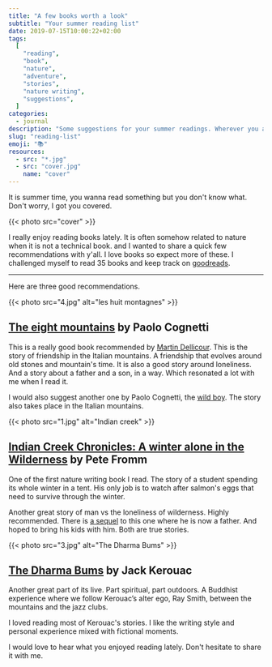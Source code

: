 ```yaml
---
title: "A few books worth a look"
subtitle: "Your summer reading list"
date: 2019-07-15T10:00:22+02:00
tags:
  [
    "reading",
    "book",
    "nature",
    "adventure",
    "stories",
    "nature writing",
    "suggestions",
  ]
categories:
  - journal
description: "Some suggestions for your summer readings. Wherever you are, mountains or beach."
slug: "reading-list"
emoji: "📚"
resources:
  - src: "*.jpg"
  - src: "cover.jpg"
    name: "cover"
---
```


It is summer time, you wanna read something but you don't know what. Don't worry, I got you covered.

{{< photo src="cover" >}}

I really enjoy reading books lately. It is often somehow related to nature when it is not a technical book. and I wanted to share a quick few recommendations with y'all. I love books so expect more of these. I challenged myself to read 35 books and keep track on [goodreads](https://www.goodreads.com/vadrouilles).

<!--more-->

<hr/>

Here are three good recommendations.

{{< photo src="4.jpg" alt="les huit montagnes" >}}

## [The eight mountains](https://amzn.to/32l2uhH) by Paolo Cognetti

This is a really good book recommended by [Martin Dellicour](http://www.martindellicour.be). This is the story of friendship in the Italian mountains. A friendship that evolves around old stones and mountain's time.
It is also a good story around loneliness. And a story about a father and a son, in a way. Which resonated a lot with me when I read it.

I would also suggest another one by Paolo Cognetti, the [wild boy](https://amzn.to/30nu4JA). The story also takes place in the Italian mountains.

{{< photo src="1.jpg" alt="Indian creek" >}}

## [Indian Creek Chronicles: A winter alone in the Wilderness](https://amzn.to/2G7RwTx) by Pete Fromm

One of the first nature writing book I read. The story of a student spending its whole winter in a tent. His only job is to watch after salmon's eggs that need to survive through the winter.

Another great story of man vs the loneliness of wilderness. Highly recommended. There is [a sequel](https://amzn.to/2xOpI1D) to this one where he is now a father. And hoped to bring his kids with him.
Both are true stories.

{{< photo src="3.jpg" alt="The Dharma Bums" >}}

## [The Dharma Bums](https://amzn.to/2GaveAn) by Jack Kerouac

Another great part of its live. Part spiritual, part outdoors. A Buddhist experience where we follow Kerouac’s alter ego, Ray Smith, between the mountains and the jazz clubs.

I loved reading most of Kerouac's stories. I like the writing style and personal experience mixed with fictional moments.

I would love to hear what you enjoyed reading lately. Don't hesitate to share it with me.
